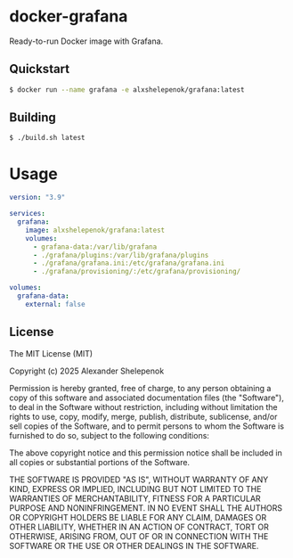 # docker-grafana

Ready-to-run Docker image with Grafana.

## Quickstart

```bash
$ docker run --name grafana -e alxshelepenok/grafana:latest
```

## Building

```bash
$ ./build.sh latest
```

# Usage

```yaml
version: "3.9"

services:
  grafana:
    image: alxshelepenok/grafana:latest
    volumes:
      - grafana-data:/var/lib/grafana
      - ./grafana/plugins:/var/lib/grafana/plugins
      - ./grafana/grafana.ini:/etc/grafana/grafana.ini
      - ./grafana/provisioning/:/etc/grafana/provisioning/

volumes:
  grafana-data:
    external: false
```

## License

The MIT License (MIT)

Copyright (c) 2025 Alexander Shelepenok

Permission is hereby granted, free of charge, to any person obtaining a copy
of this software and associated documentation files (the "Software"), to deal
in the Software without restriction, including without limitation the rights
to use, copy, modify, merge, publish, distribute, sublicense, and/or sell
copies of the Software, and to permit persons to whom the Software is
furnished to do so, subject to the following conditions:

The above copyright notice and this permission notice shall be included in all
copies or substantial portions of the Software.

THE SOFTWARE IS PROVIDED "AS IS", WITHOUT WARRANTY OF ANY KIND, EXPRESS OR
IMPLIED, INCLUDING BUT NOT LIMITED TO THE WARRANTIES OF MERCHANTABILITY,
FITNESS FOR A PARTICULAR PURPOSE AND NONINFRINGEMENT. IN NO EVENT SHALL THE
AUTHORS OR COPYRIGHT HOLDERS BE LIABLE FOR ANY CLAIM, DAMAGES OR OTHER
LIABILITY, WHETHER IN AN ACTION OF CONTRACT, TORT OR OTHERWISE, ARISING FROM,
OUT OF OR IN CONNECTION WITH THE SOFTWARE OR THE USE OR OTHER DEALINGS IN THE
SOFTWARE.
